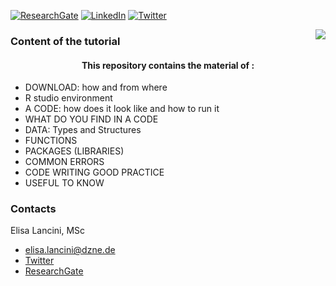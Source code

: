 [![ResearchGate][researchgate-shield]][researchgate-url]
[![LinkedIn][linkedin-shield]][linkedin-url]
[![Twitter][Twitter-shield]][Twitter-url]

<!-- PROJECT LOGO -->

<img src="https://user-images.githubusercontent.com/56177749/162939554-31179648-d3b8-40ce-ba12-f8cb8e42b507.png" align="right" /><p>
  <h3 align="left">Content of the tutorial</h3>
</p>

<p align="left">
  <h4 align="center">This repository contains the material of :</h3>
</p>
<ul>
  <li>DOWNLOAD: how and from where</li>
  <li>R studio environment</li>
  <li>A CODE: how  does it look like and how to run it</li>
  <li>WHAT DO YOU FIND IN A CODE </li>
  <li>DATA: Types and Structures</li>
  <li>FUNCTIONS</li>
  <li>PACKAGES (LIBRARIES)</li>
  <li>COMMON ERRORS</li>
  <li>CODE WRITING GOOD PRACTICE</li>
  <li>USEFUL TO KNOW</li>
</ul>
</p>

<p align="left">
  <h3 align="left">Contacts</h3>
</p>

Elisa Lancini, MSc

* elisa.lancini@dzne.de
* [Twitter](https://twitter.com/e_lancini/)
* [ResearchGate](https://www.researchgate.net/profile/Elisa-Lancini?ev=hdr_xprf)
<!-- MARKDOWN LINKS & IMAGES -->
<!-- https://www.markdownguide.org/basic-syntax/#reference-style-links -->
[researchgate-shield]: https://img.shields.io/badge/-ResearchGate-black.svg?style=for-the-badge&logo=ResearchGate&colorB=555
[researchgate-url]: https://www.researchgate.net/profile/Elisa-Lancini?ev=hdr_xprf
[linkedin-shield]: https://img.shields.io/badge/-LinkedIn-black.svg?style=for-the-badge&logo=linkedin&colorB=555
[linkedin-url]: https://www.linkedin.com/in/elisa-lancini/
[twitter-shield]: https://img.shields.io/badge/-Twitter-black.svg?style=for-the-badge&logo=Twitter&colorB=555
[twitter-url]: https://twitter.com/e_lancini
